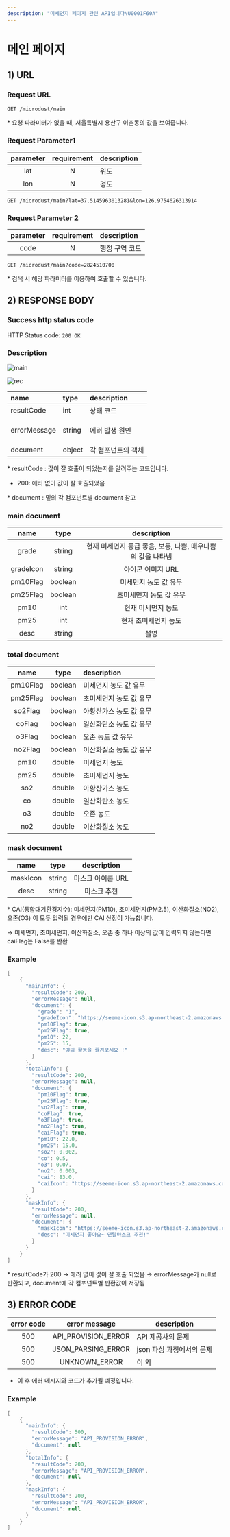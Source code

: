 ```yaml
---
description: "미세먼지 페이지 관련 API입니다\U0001F60A"
---
```


# 메인 페이지

## 1\) URL

### Request URL

```text
GET /microdust/main
```

\* 요청 파라미터가 없을 때, 서울특별시 용산구 이촌동의 값을 보여줍니다.

### Request Parameter1

| parameter | requirement | description |
| :---: | :---: | :--- |
| lat | N | 위도 |
| lon | N | 경도 |

```text
GET /microdust/main?lat=37.5145963013281&lon=126.9754626313914
```

### Request Parameter 2

| parameter | requirement | description |
| :---: | :---: | :--- |
| code | N | 행정 구역 코드 |

```text
GET /microdust/main?code=2824510700
```

\* 검색 시 해당 파라미터를 이용하여 호출할 수 있습니다.

## 2\) RESPONSE BODY

### Success http status code

HTTP Status code: `200 OK`

### Description

![main](../../.gitbook/assets/.png%20%281%29.png)

![rec](../../.gitbook/assets/.png%20%282%29.png)

<table>
  <thead>
    <tr>
      <th style="text-align:left">name</th>
      <th style="text-align:left">type</th>
      <th style="text-align:left">description</th>
    </tr>
  </thead>
  <tbody>
    <tr>
      <td style="text-align:left">resultCode</td>
      <td style="text-align:left">int</td>
      <td style="text-align:left">&#xC0C1;&#xD0DC; &#xCF54;&#xB4DC;</td>
    </tr>
    <tr>
      <td style="text-align:left">errorMessage</td>
      <td style="text-align:left">string</td>
      <td style="text-align:left">
        <p>&#xC5D0;&#xB7EC; &#xBC1C;&#xC0DD; &#xC6D0;&#xC778;</p>
      </td>
    </tr>
    <tr>
      <td style="text-align:left">document</td>
      <td style="text-align:left">object</td>
      <td style="text-align:left">&#xAC01; &#xCEF4;&#xD3EC;&#xB10C;&#xD2B8;&#xC758; &#xAC1D;&#xCCB4;</td>
    </tr>
  </tbody>
</table>


\* resultCode : 값이 잘 호출이 되었는지를 알려주는 코드입니다.

* 200: 에러 없이 값이 잘 호출되었음

\* document : 밑의 각 컴포넌트별 document 참고

### **main document**

| name | type | description |
| :---: | :---: | :---: |
| grade | string | 현재 미세먼지 등급 좋음, 보통, 나쁨, 매우나쁨 의 값을 나타냄 |
| gradeIcon | string | 아이콘 이미지 URL |
| pm10Flag | boolean | 미세먼지 농도 값 유무 |
| pm25Flag | boolean | 초미세먼지 농도 값 유무 |
| pm10 | int | 현재 미세먼지 농도 |
| pm25 | int | 현재 초미세먼지 농도 |
| desc | string | 설명 |

### **total document**

| name | type | description |
| :---: | :---: | :--- |
| pm10Flag | boolean | 미세먼지 농도 값 유무 |
| pm25Flag | boolean | 초미세먼지 농도 값 유무 |
| so2Flag | boolean | 아황산가스 농도 값 유무 |
| coFlag | boolean | 일산화탄소 농도 값 유무 |
| o3Flag | boolean | 오존 농도 값 유무 |
| no2Flag | boolean | 이산화질소 농도 값 유무 |
| pm10 | double | 미세먼지 농도 |
| pm25 | double | 초미세먼지 농도 |
| so2 | double | 아황산가스 농도 |
| co | double | 일산화탄소 농도 |
| o3 | double | 오존 농도 |
| no2 | double | 이산화질소 농도 |

### **mask document**

| name | type | description |
| :---: | :---: | :---: |
| maskIcon | string | 마스크 아이콘 URL |
| desc | string | 마스크 추천 |

\* CAI\(통합대기환경지수\): 미세먼지\(PM10\), 초미세먼지\(PM2.5\), 이산화질소\(NO2\), 오존\(O3\) 이 모두 입력될 경우에만 CAI 산정이 가능합니다.

→ 미세먼지, 초미세먼지, 이산화질소, 오존 중 하나 이상의 값이 입력되지 않는다면 caiFlag는 False를 반환

### Example

```java
[
    {
      "mainInfo": {
        "resultCode": 200,
        "errorMessage": null,
        "document": {
          "grade": "1",
          "gradeIcon": "https://seeme-icon.s3.ap-northeast-2.amazonaws.com/icon/microdust/pm/good.png",
          "pm10Flag": true,
          "pm25Flag": true,
          "pm10": 22,
          "pm25": 15,
          "desc": "야외 활동을 즐겨보세요 !"
        }
      },
      "totalInfo": {
        "resultCode": 200,
        "errorMessage": null,
        "document": {
          "pm10Flag": true,
          "pm25Flag": true,
          "so2Flag": true,
          "coFlag": true,
          "o3Flag": true,
          "no2Flag": true,
          "caiFlag": true,
          "pm10": 22.0,
          "pm25": 15.0,
          "so2": 0.002,
          "co": 0.5,
          "o3": 0.07,
          "no2": 0.003,
          "cai": 83.0,
          "caiIcon": "https://seeme-icon.s3.ap-northeast-2.amazonaws.com/icon/microdust/cai/soso.png"
        }
      },
      "maskInfo": {
        "resultCode": 200,
        "errorMessage": null,
        "document": {
          "maskIcon": "https://seeme-icon.s3.ap-northeast-2.amazonaws.com/icon/mask/dental.png",
          "desc": "미세먼지 좋아요~ 덴탈마스크 추천!"
        }
      }
    }
]
```

\* resultCode가 200 → 에러 없이 값이 잘 호출 되었음 → errorMessage가 null로 반환되고, document에 각 컴포넌트별 반환값이 저장됨

## 3\) ERROR CODE

| error code |     error message     | description               |
| :---: | :---: | ----- |
|    500     | API\_PROVISION\_ERROR | API 제공사의 문제 |
| 500 | JSON_PARSING_ERROR | json 파싱 과정에서의 문제 |
| 500 | UNKNOWN_ERROR | 이 외 |

* 이 후 에러 메시지와 코드가 추가될 예정입니다.

### Example

```java
[
    {
      "mainInfo": {
        "resultCode": 500,
        "errorMessage": "API_PROVISION_ERROR",
        "document": null
      },
      "totalInfo": {
        "resultCode": 200,
        "errorMessage": "API_PROVISION_ERROR",
        "document": null
      },
      "maskInfo": {
        "resultCode": 200,
        "errorMessage": "API_PROVISION_ERROR",
        "document": null
      }
    }
]
```

